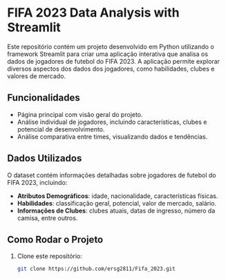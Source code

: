# FIFA 2023 Data Analysis with Streamlit

Este repositório contém um projeto desenvolvido em Python utilizando o framework Streamlit para criar uma aplicação interativa que analisa os dados de jogadores de futebol do FIFA 2023. A aplicação permite explorar diversos aspectos dos dados dos jogadores, como habilidades, clubes e valores de mercado.

## Funcionalidades

- Página principal com visão geral do projeto.
- Análise individual de jogadores, incluindo características, clubes e potencial de desenvolvimento.
- Análise comparativa entre times, visualizando dados e tendências.

## Dados Utilizados

O dataset contém informações detalhadas sobre jogadores de futebol do FIFA 2023, incluindo:
- **Atributos Demográficos**: idade, nacionalidade, características físicas.
- **Habilidades**: classificação geral, potencial, valor de mercado, salário.
- **Informações de Clubes**: clubes atuais, datas de ingresso, número da camisa, entre outros.

## Como Rodar o Projeto

1. Clone este repositório:
   ```bash
   git clone https://github.com/ersg2811/Fifa_2023.git
